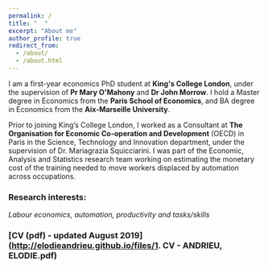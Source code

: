 ```yaml
---
permalink: /
title: "  "
excerpt: "About me"
author_profile: true
redirect_from: 
  - /about/
  - /about.html
---
```



I am a first-year economics PhD student at **King's College London**, under the supervision of **Pr Mary O'Mahony** and **Dr John Morrow**.
I hold a Master degree in Economics from the **Paris School of Economics**, and BA degree in Economics from the **Aix-Marseille University**. 

Prior to joining King’s College London, I worked as a Consultant at **The Organisation for Economic Co-operation and Development** (OECD) in Paris in the Science, Technology and Innovation department, under the supervision of Dr. Mariagrazia Squicciarini.
I was part of the Economic, Analysis and Statistics research team working on estimating the monetary cost of the training needed to move workers displaced by automation across occupations.

### Research interests:

*Labour economics, automation, productivity and tasks/skills*

### [CV (pdf) - updated August 2019](http://elodieandrieu.github.io/files/1. CV - ANDRIEU, ELODIE.pdf)
